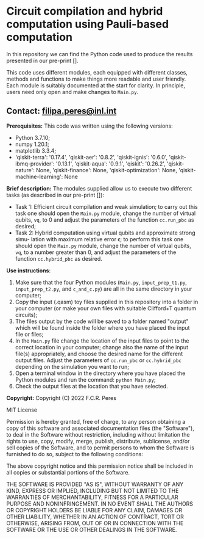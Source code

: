# Circuit compilation and hybrid computation using Pauli-based computation

In this repository we can find the Python code used to produce the results
presented in our pre-print [].

This code uses different modules, each equipped with different classes, methods
and functions to make things more readable and user friendly.
Each module is suitably documented at the start for clarity. In principle,
users need only open and make changes to `Main.py`.

Contact: filipa.peres@inl.int
-------------------------------------------------------------------------------


**Prerequisites:** This code was written using the following versions:
* Python 3.7.10;
* numpy 1.20.1;
* matplotlib 3.3.4;
* 'qiskit-terra': '0.17.4', 'qiskit-aer': '0.8.2', 'qiskit-ignis': '0.6.0',
'qiskit-ibmq-provider': '0.13.1', 'qiskit-aqua': '0.9.1', 'qiskit': '0.26.2',
'qiskit-nature': None, 'qiskit-finance': None, 'qiskit-optimization': None,
'qiskit-machine-learning': None


**Brief description:** The modules supplied allow us to execute two different
tasks (as described in our pre-print []):
* Task 1: Efficient circuit compilation and weak simulation; to carry out this
task one should open the `Main.py` module, change the number of virtual qubits,
`vq`, to 0 and adjust the parameters of the function `cc.run_pbc` as desired;
* Task 2: Hybrid computation using virtual qubits and approximate strong simu-
lation with maximum relative error ϵ; to perform this task one should open the
`Main.py` module, change the number of virtual qubits, `vq`, to a number greater
than 0, and adjust the parameters of the function `cc.hybrid_pbc` as desired.

 
**Use instructions**:
1. Make sure that the four Python modules (`Main.py`, `input_prep_t1.py`,
`input_prep_t2.py`, and `c_and_c.py`) are all in the same directory in your
computer;
2. Copy the input (.qasm) toy files supplied in this repository into a folder
in your computer (or make your own files with suitable Clifford+T quantum
circuits);
3. The files output by the code will be saved to a folder named "output" which
will be found inside the folder where you have placed the input file or files;
4. In the `Main.py` file change the location of the input files to point to the
correct location in your computer; change also the name of the input file(s)
appropriately, and choose the desired name for the different output files.
Adjust the parameters of `cc.run_pbc` or `cc.hybrid_pbc` depending on the
simulation you want to run;
5. Open a terminal window in the directory where you have placed the Python
modules and run the command: `python Main.py`;
6. Check the output files at the location that you have selected.


**Copyright:**
Copyright (C) 2022  F.C.R. Peres

MIT License

Permission is hereby granted, free of charge, to any person obtaining a copy
of this software and associated documentation files (the "Software"), to deal
in the Software without restriction, including without limitation the rights
to use, copy, modify, merge, publish, distribute, sublicense, and/or sell
copies of the Software, and to permit persons to whom the Software is
furnished to do so, subject to the following conditions:

The above copyright notice and this permission notice shall be included in all
copies or substantial portions of the Software.

THE SOFTWARE IS PROVIDED "AS IS", WITHOUT WARRANTY OF ANY KIND, EXPRESS OR
IMPLIED, INCLUDING BUT NOT LIMITED TO THE WARRANTIES OF MERCHANTABILITY,
FITNESS FOR A PARTICULAR PURPOSE AND NONINFRINGEMENT. IN NO EVENT SHALL THE
AUTHORS OR COPYRIGHT HOLDERS BE LIABLE FOR ANY CLAIM, DAMAGES OR OTHER
LIABILITY, WHETHER IN AN ACTION OF CONTRACT, TORT OR OTHERWISE, ARISING FROM,
OUT OF OR IN CONNECTION WITH THE SOFTWARE OR THE USE OR OTHER DEALINGS IN THE
SOFTWARE.